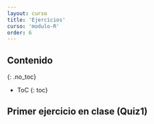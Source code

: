 ```yaml
---
layout: curso
title: 'Ejercicios'
curso: 'modulo-R'
order: 6
---
```




## Contenido
{: .no_toc}

* ToC
{: toc}

## Primer ejercicio en clase (Quiz1)

<!---

 - [Enunciado](./talleres/quiz1_2019_01.html)





[Accidentalidad en Envigado](https://www.datos.gov.co/Transporte/Accidentalidad-Envigado-2016-2017-y-Primer-Semestr/t5sw-amxr)

  Actividades:

  - Bajar la base de datos.
  - Leer la base de datos en R.
  - Verificar la estructura de la base de datos.
  - Mostrar una gráfica de barra en donde se muestre el número
    de accidentados por cada día en toda la base de datos dado
    el día de la semana (en un orden cronológico de los días de la semana).





## Ejercicios sobre arreglo de bases de datos.

### Victimas del conflicto armado

 - Tomar la base de datos de Datos [Niñas Niños Adolescentes Y Jóvenes Victimas De El Conflicto Armado En El Departamento Del Valle Del Cauca Año 2015](https://www.datos.gov.co/Inclusi-n-Social-y-Reconciliaci-n/Datos-Ni-as-Ni-os-Adolescentes-Y-J-venes-Victimas-/v22z-nkau) de la
 página de Datos Abiertos.
 - Arreglar la base de datos o llevarla a un formato "tidy".

### Unidades Formadoras de Colonia

Se realizó un estudio microbiológico en donde se tomaron tres
muestras en dos diferentes medios a tres diluciones distintas y
en cada una de ellas se realizaron tres repeticiones.

El valor de NR corresponde a "no registrado".


 - [Base de datos original](./dbs/ejercicio2.csv)
 - Arreglar la base datos de tal manera se se pueda obtener
   estadísticas de las UFC por los diferentes, medios,
   dilusiones y fincas.

-->
